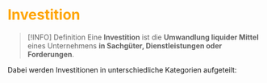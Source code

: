 # <font color = "orange">Investition</font>
>[!INFO] Definition
>Eine **Investition** ist die **Umwandlung liquider Mittel** eines Unternehmens **in Sachgüter, Dienstleistungen oder Forderungen**.

Dabei werden Investitionen in unterschiedliche Kategorien aufgeteilt:
